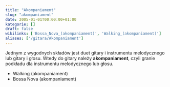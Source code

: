 ```yaml
---
title: "Akompaniament"
slug: "akompaniament"
date: 2005-01-01T00:00:00+01:00
kategorie: []
draft: false
wikilinks: ['Bossa_Nova_(akompaniament)', 'Walking_(akompaniament)']
aliases: ['/gitara/Akompaniament']
---
```

Jednym z wygodnych składów jest duet gitary i instrumentu melodycznego
lub gitary i głosu. Wtedy do gitary należy **akompaniament**, czyli
granie podkładu dla instrumentu melodycznego lub głosu.

  - Walking (akompaniament)<!-- link nie odnosił się do niczego: 'Akompaniament' ('content/książka/Akompaniament.md') links to 'Walking_\\(akompaniament\\)' ('content/książka/Walking_\\(akompaniament\\).md') and that does not exist -->
  - Bossa Nova
    (akompaniament)<!-- link nie odnosił się do niczego: 'Akompaniament' ('content/książka/Akompaniament.md') links to 'Bossa_Nova_\\(akompaniament\\)' ('content/książka/Bossa_Nova_\\(akompaniament\\).md') and that does not exist -->